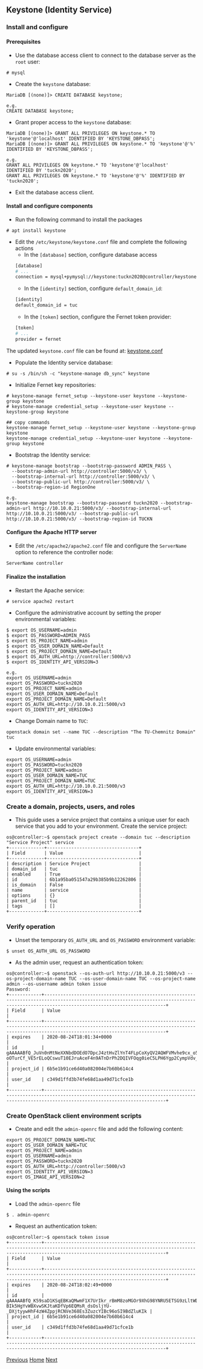 ## Keystone (Identity Service)
### Install and configure
#### Prerequisites
- Use the database access client to connect to the database server as the ```root``` user:

```
# mysql
```

- Create the ```keystone``` database:
```
MariaDB [(none)]> CREATE DATABASE keystone;

e.g.
CREATE DATABASE keystone;
```

- Grant proper access to the ```keystone``` database:
```
MariaDB [(none)]> GRANT ALL PRIVILEGES ON keystone.* TO 'keystone'@'localhost' IDENTIFIED BY 'KEYSTONE_DBPASS';
MariaDB [(none)]> GRANT ALL PRIVILEGES ON keystone.* TO 'keystone'@'%' IDENTIFIED BY 'KEYSTONE_DBPASS';

e.g.
GRANT ALL PRIVILEGES ON keystone.* TO 'keystone'@'localhost' IDENTIFIED BY 'tuckn2020';
GRANT ALL PRIVILEGES ON keystone.* TO 'keystone'@'%' IDENTIFIED BY 'tuckn2020';
```

- Exit the database access client.

#### Install and configure components
- Run the following command to install the packages
```
# apt install keystone
```

- Edit the ```/etc/keystone/keystone.conf``` file and complete the following actions
  - In the ```[database]``` section, configure database access
  ```bash
  [database]
  # ...
  connection = mysql+pymysql://keystone:tuckn2020@controller/keystone
  ```
  - In the ```[identity]``` section, configure ```default_domain_id```:
  ```bash
  [identity]
  default_domain_id = tuc
  ```
  - In the ```[token]``` section, configure the Fernet token provider:
  ```bash
  [token]
  # ...
  provider = fernet
  ```

The updated ```keystone.conf``` file can be found at: [keystone.conf](keystone.conf)

- Populate the Identity service database:
```
# su -s /bin/sh -c "keystone-manage db_sync" keystone
```

- Initialize Fernet key repositories:
```
# keystone-manage fernet_setup --keystone-user keystone --keystone-group keystone
# keystone-manage credential_setup --keystone-user keystone --keystone-group keystone

## copy commands
keystone-manage fernet_setup --keystone-user keystone --keystone-group keystone
keystone-manage credential_setup --keystone-user keystone --keystone-group keystone
```

- Bootstrap the Identity service:
```
# keystone-manage bootstrap --bootstrap-password ADMIN_PASS \
  --bootstrap-admin-url http://controller:5000/v3/ \
  --bootstrap-internal-url http://controller:5000/v3/ \
  --bootstrap-public-url http://controller:5000/v3/ \
  --bootstrap-region-id RegionOne

e.g.
keystone-manage bootstrap --bootstrap-password tuckn2020 --bootstrap-admin-url http://10.10.0.21:5000/v3/ --bootstrap-internal-url http://10.10.0.21:5000/v3/ --bootstrap-public-url http://10.10.0.21:5000/v3/ --bootstrap-region-id TUCKN
```

#### Configure the Apache HTTP server
- Edit the ```/etc/apache2/apache2.conf``` file and configure the ```ServerName``` option to reference the controller node:
```bash
ServerName controller
```

#### Finalize the installation
- Restart the Apache service:
```
# service apache2 restart
```

- Configure the administrative account by setting the proper environmental variables:
```
$ export OS_USERNAME=admin
$ export OS_PASSWORD=ADMIN_PASS
$ export OS_PROJECT_NAME=admin
$ export OS_USER_DOMAIN_NAME=Default
$ export OS_PROJECT_DOMAIN_NAME=Default
$ export OS_AUTH_URL=http://controller:5000/v3
$ export OS_IDENTITY_API_VERSION=3

e.g.
export OS_USERNAME=admin
export OS_PASSWORD=tuckn2020
export OS_PROJECT_NAME=admin
export OS_USER_DOMAIN_NAME=Default
export OS_PROJECT_DOMAIN_NAME=Default
export OS_AUTH_URL=http://10.10.0.21:5000/v3
export OS_IDENTITY_API_VERSION=3
```

- Change Domain name to ```TUC```:
```
openstack domain set --name TUC --description "The TU-Chemnitz Domain" tuc
```

- Update environmental variables:
```
export OS_USERNAME=admin
export OS_PASSWORD=tuckn2020
export OS_PROJECT_NAME=admin
export OS_USER_DOMAIN_NAME=TUC
export OS_PROJECT_DOMAIN_NAME=TUC
export OS_AUTH_URL=http://10.10.0.21:5000/v3
export OS_IDENTITY_API_VERSION=3
```

### Create a domain, projects, users, and roles
- This guide uses a service project that contains a unique user for each service that you add to your environment. Create the service project:
```
os@controller:~$ openstack project create --domain tuc --description "Service Project" service
+-------------+----------------------------------+
| Field       | Value                            |
+-------------+----------------------------------+
| description | Service Project                  |
| domain_id   | tuc                              |
| enabled     | True                             |
| id          | 6b1a95ba051547a29b385b9b12262806 |
| is_domain   | False                            |
| name        | service                          |
| options     | {}                               |
| parent_id   | tuc                              |
| tags        | []                               |
+-------------+----------------------------------+
```

### Verify operation
- Unset the temporary ```OS_AUTH_URL``` and ```OS_PASSWORD``` environment variable:
```
$ unset OS_AUTH_URL OS_PASSWORD
```

- As the admin user, request an authentication token:

```
os@controller:~$ openstack --os-auth-url http://10.10.0.21:5000/v3 --os-project-domain-name TUC --os-user-domain-name TUC --os-project-name admin --os-username admin token issue
Password:
+------------+-----------------------------------------------------------------------------------------------------------------------------------------------------------------------------------------+
| Field      | Value                                                                                                                                                                                   |
+------------+-----------------------------------------------------------------------------------------------------------------------------------------------------------------------------------------+
| expires    | 2020-08-24T18:01:34+0000                                                                                                                                                                |
| id         | gAAAAABfQ_JuVn0nMtNeXXNbdDOEdO7DpcJ4ztHvZlYnT4FLpCoXyQV2AQWFVMvhe9cx_o5f-oOTurCf_VE5rELoQCswuT10EJruAceF4n9ATnDrPh2DQIVFOqg0ieC5LPH6Ygp2CympVdv_93gfjMim9jCUjUsKrEXu8IeJb9DosinTuY4dpHg |
| project_id | 6b5e1b91ce6d40a082004e7b60b614c4                                                                                                                                                        |
| user_id    | c349d1ffd3b74fe68d1aa49d71cfce1b                                                                                                                                                        |
+------------+-----------------------------------------------------------------------------------------------------------------------------------------------------------------------------------------+
```

###  Create OpenStack client environment scripts

- Create and edit the ```admin-openrc``` file and add the following content:
```
export OS_PROJECT_DOMAIN_NAME=TUC
export OS_USER_DOMAIN_NAME=TUC
export OS_PROJECT_NAME=admin
export OS_USERNAME=admin
export OS_PASSWORD=tuckn2020
export OS_AUTH_URL=http://controller:5000/v3
export OS_IDENTITY_API_VERSION=3
export OS_IMAGE_API_VERSION=2
```

#### Using the scripts
- Load the ```admin-openrc``` file
```
$ . admin-openrc
```

- Request an authentication token:
```
os@controller:~$ openstack token issue
+------------+-----------------------------------------------------------------------------------------------------------------------------------------------------------------------------------------+
| Field      | Value                                                                                                                                                                                   |
+------------+-----------------------------------------------------------------------------------------------------------------------------------------------------------------------------------------+
| expires    | 2020-08-24T18:02:49+0000                                                                                                                                                                |
| id         | gAAAAABfQ_K59saD1KSqEBKaQMwmF1X7UrIkr_rBmM8zoMGOr9XhG98YNRU5ETSG9zLltWDOZRfvxB_YqQ5sqL5Odok-BIk5HgYvWBXvwSKJtaKDfVp6EQMsR_dsOsljYU-_DXjtyywHhF4zW4ZppjRCNVe368Es3ZuzcYIBc96oSI9BdZluKIk |
| project_id | 6b5e1b91ce6d40a082004e7b60b614c4                                                                                                                                                        |
| user_id    | c349d1ffd3b74fe68d1aa49d71cfce1b                                                                                                                                                        |
+------------+-----------------------------------------------------------------------------------------------------------------------------------------------------------------------------------------+
```


[Previous](../../environment-setup/etcd.md#etcd)
[Home](../../README.md#install-openstack-services)
[Next](glance.md#glance-image-service)